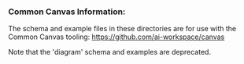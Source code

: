 ### Common Canvas Information:

The schema and example files in these directories are for use with the Common Canvas tooling:
https://github.com/ai-workspace/canvas

Note that the 'diagram' schema and examples are deprecated.
